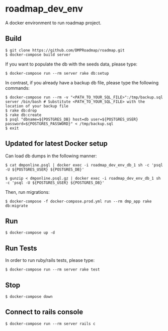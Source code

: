# roadmap_dev_env

A docker environment to run roadmap project. 

## Build

```
$ git clone https://github.com/DMPRoadmap/roadmap.git
$ docker-compose build server
```

If you want to populate the db with the seeds data, please type:

```
$ docker-compose run --rm server rake db:setup
```

In contrast, if you already have a backup db file, please type the following commands:
```
$ docker-compose run --rm -v "<PATH_TO_YOUR_SQL_FILE>":/tmp/backup.sql server /bin/bash # Substitute <PATH_TO_YOUR_SQL_FILE> with the location of your backup file
$ rake db:drop
$ rake db:create
$ psql "dbname=${POSTGRES_DB} host=db user=${POSTGRES_USER} password=${POSTGRES_PASSWORD}" < /tmp/backup.sql
$ exit
```

## Updated for latest Docker setup

Can load db dumps in the following manner:

```
$ cat dmponline.psql | docker exec -i roadmap_dev_env_db_1 sh -c 'psql -U ${POSTGRES_USER} ${POSTGRES_DB}'
```

```
$ gunzip < dmponline.psql.gz | docker exec -i roadmap_dev_env_db_1 sh -c 'psql -U ${POSTGRES_USER} ${POSTGRES_DB}'
```

Then, run migrations:

```
$ docker-compose -f docker-compose.prod.yml run --rm dmp_app rake db:migrate
``` 


## Run

```
$ docker-compose up -d
```

## Run Tests

In order to run ruby/rails tests, please type:

```
$ docker-compose run --rm server rake test
```

## Stop

```
$ docker-compose down
```

## Connect to rails console

```
$ docker-compose run --rm server rails c
```



